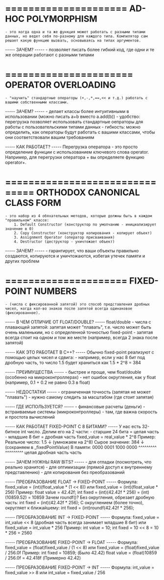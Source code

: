=====================
 AD-HOC POLYMORPHISM
=====================
	- это когда одна и та же функция может работать с разными типами данных, но ведет себя по-разному для каждого типа. Компилятор сам решает какую функцию вызвать, основываясь на типах аргументов.

----- ЗАЧЕМ? -----
	- позволяет писать более гибкий код, где одни и те же операции работают с разными типами

======================
 OPERATOR OVERLOADING
======================
	- "научить" стандартные операторы (+,-,*,==,<< и т.д.) работать с вашими собственными классами.

----- ЗАЧЕМ? -----
	- делает классы более интуитивными в использовании (можно писать a+b вместо a.add(b))
	- удобство: перегрузка позволяет использовать стандартные оепраторы для работы  с пользовательскими типами данных
	- гибкость: можно определить, как операторы будут работать с вашими классами, чтобы они соответствовали вашим требованиям

----- КАК РАБОТАЕТ? -----
	Перегрузка оператора - это просто определение функции с использованием ключевого слова operator. Например, для перегрузки оператора + вы определяете функцию operator+.


===============================
 ORTHODOX CANONICAL CLASS FORM
===============================
	- это набор из 4 обяхательных методов, которые должны быть в каждом "правильном" классе:
		1. Default Constructor (конструктор по умолчанию - инициализирует значение в 0)
		2. Copy Constructor (конструктор копирования - копирует объект)
		3. Assignment Operator (оператор присваивания)
		4. Destructor (деструктор - уничтожает объект)

----- ЗАЧЕМ? -----
	- гарантирует, что ваши объекты правильно создаются, копируются и уничтожаются, избегая      утечек памяти и других проблем

=====================
 FIXED-POINT NUMBERS
=====================
	- (числа с фиксированной запятой) это способ представления дробных чисел, когда кол-во знаков после запятой всегда одинаковое (фиксированное).

----- В ЧЕМ ОТЛИЧИЕ ОТ FLOAT/DOUBLE? -----
	float/double	- числа с плавающей запятой: запятая может "плавать", т.е. число может
					  быть очень маленьким, но с определенной точностью
	fixed-point		- запятая всегда стоит на одном и том же месте (например, всегда 2 знака
					  после запятой)

----- КАК ЭТО РАБОТАЕТ В С++? -----
	Обычно fixed-point реализуют с помощью целых чисел и сдвига:
		- например, если у нас 8 бит под дробную часть, то число 1.5 будет храниться как
		  1.5 * 2^8 = 384

----- ПРЕИМУЩЕСТВА -----
	- быстрее и проще, чем float/double (особенно на микроконтроллерах)
	- нет ошибок округления, как у float (например, 0.1 + 0.2 не равно 0.3 в float)

----- НЕДОСТАТКИ -----
	- ограниченная точность (запятая не может "плавать")
	- нужно самому следить за масштабом (где стоит запятая)

----- ГДЕ ИСПОЛЬЗУЕТСЯ? -----
	- финансовые расчеты (деньги)
	- встраиваемые системы (микроконтроллеры)
	- там, где важна скорость и простота вычислений

----- КАК РАБОТАЕТ FIXED-POINT С 8 БИТАМИ? -----
	У нас есть 32-битное int число. Делим его на 2 части:
		- старшие 24 бита = целая часть
		- младшие 8 бит = дробная часть
	fixed_value = real_value * 2^8
	Пример: 
		Реальное число: 1.5
						↓ (умножаем на 2^8)
		Сырое значение: 384
						↓ (сохраняем в _fixedPointValue)
		В памяти: 0000 0001 1000 0000
				^^^^^^^^^ ^^^^^^^^^
				целая     дробная
				часть     часть

----- ЗАЧЕМ НУЖНЫ RAW BITS? -----
	- для отладки (посмотреть, что реально хранится)
	- для оптимизации (прямой доступ к внутреннему представлению)
	- для копирования без преобразований

----- ПРЕОБРАЗОВАНИЕ FLOAT -> FIXED-POINT -----
	Формула:
		fixed_value = (int)(float_value * (1 << 8))
			или
		fixed_value = (int)(float_value * 256)
	Пример:
		float value = 42.42f;
		int fixed = (int)(42.42f * 256) = (int)(10859.52) = 10859
	Зачем roundf()?
		Без округления, обрезает дробную часть:
			int fixed = (int)(42.42f * 256);
		С округлением (более точно), округляет к ближайшему:
			int fixed = (int)roundf(42.42f * 256);

----- ПРЕОБРАЗОВАНИЕ INT -> FIXED-POINT -----
	Формула:
		fixed_value = int_value << 8 (дробная часть всегда занимает младшие 8 бит)
			или
		fixed_value = int_value * 256
	Пример:
		int value = 10;
		int fixed = 10 << 8 = 10 * 256 = 2560

----- ПРЕОБРАЗОВАНИЕ FIXED-POINT -> FLOAT -----
	Формула:
		fixed_value = (float)fixed_value / (1 << 8)
			или
		fixed_value = (float)fixed_value / 256.0f
	Пример:
		int fixed = 10859; 								(Было 42.42)
		float value = (float)10859 / 256.0f = 42.418f	(Примерно 42.42)

----- ПРЕОБРАЗОВАНИЕ FIXED-POINT -> INT -----
	Формула:
		int_value = fixed_value >> 8
			или
		int_value = fixed_value / 256
